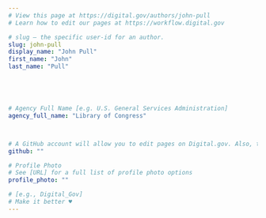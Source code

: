```yaml
---
# View this page at https://digital.gov/authors/john-pull
# Learn how to edit our pages at https://workflow.digital.gov

# slug — the specific user-id for an author.
slug: john-pull
display_name: "John Pull"
first_name: "John"
last_name: "Pull"





# Agency Full Name [e.g. U.S. General Services Administration]
agency_full_name: "Library of Congress"



# A GitHub account will allow you to edit pages on Digital.gov. Also, the image used in your GitHub account can be used to populate your digital.gov profile photo. Learn more about getting a Github account at [URL]
github: ""

# Profile Photo
# See [URL] for a full list of profile photo options
profile_photo: ""

# [e.g., Digital_Gov]
# Make it better ♥
---
```

